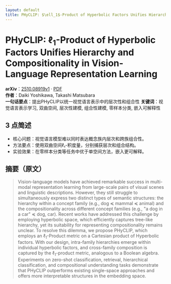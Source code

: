 ```yaml
---
layout: default
title: PHyCLIP: $\ell_1$-Product of Hyperbolic Factors Unifies Hierarchy and Compositionality in Vision-Language Representation Learning
---
```


# PHyCLIP: $\ell_1$-Product of Hyperbolic Factors Unifies Hierarchy and Compositionality in Vision-Language Representation Learning
**arXiv**：[2510.08919v1](https://arxiv.org/abs/2510.08919) · [PDF](https://arxiv.org/pdf/2510.08919.pdf)  
**作者**：Daiki Yoshikawa, Takashi Matsubara  
**一句话要点**：提出PHyCLIP以统一视觉语言表示中的层次性和组合性
**关键词**：视觉语言表示学习, 双曲空间, 层次性建模, 组合性建模, 零样本分类, 嵌入可解释性

## 3 点简述
- 核心问题：视觉语言模型难以同时表达概念族内层次和跨族组合性。
- 方法要点：使用双曲空间ℓ₁-积度量，分别捕获层次和组合结构。
- 实验效果：在零样本分类等任务中优于单空间方法，嵌入更可解释。

## 摘要（原文）

> Vision-language models have achieved remarkable success in multi-modal
> representation learning from large-scale pairs of visual scenes and linguistic
> descriptions. However, they still struggle to simultaneously express two
> distinct types of semantic structures: the hierarchy within a concept family
> (e.g., dog $\preceq$ mammal $\preceq$ animal) and the compositionality across
> different concept families (e.g., "a dog in a car" $\preceq$ dog, car). Recent
> works have addressed this challenge by employing hyperbolic space, which
> efficiently captures tree-like hierarchy, yet its suitability for representing
> compositionality remains unclear. To resolve this dilemma, we propose PHyCLIP,
> which employs an $\ell_1$-Product metric on a Cartesian product of Hyperbolic
> factors. With our design, intra-family hierarchies emerge within individual
> hyperbolic factors, and cross-family composition is captured by the
> $\ell_1$-product metric, analogous to a Boolean algebra. Experiments on
> zero-shot classification, retrieval, hierarchical classification, and
> compositional understanding tasks demonstrate that PHyCLIP outperforms existing
> single-space approaches and offers more interpretable structures in the
> embedding space.

